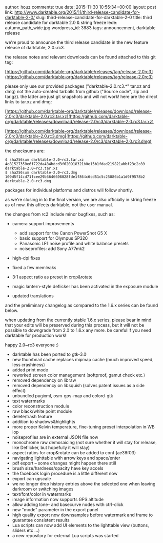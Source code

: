 author: houz
comments: true
date: 2015-11-30 10:55:34+00:00
layout: post
link: http://www.darktable.org/2015/11/third-release-candidate-for-darktable-2-0/
slug: third-release-candidate-for-darktable-2-0
title: third release candidate for darktable 2.0 & string freeze
lede: autumn_path_wide.jpg
wordpress_id: 3883
tags: announcement, darktable release

we're proud to announce the third release candidate in the new feature release of darktable, 2.0~rc3.

the release notes and relevant downloads can be found attached to this git tag:

[https://github.com/darktable-org/darktable/releases/tag/release-2.0rc3](https://github.com/darktable-org/darktable/releases/tag/release-2.0rc3)

please only use our provided packages ("darktable-2.0.rc3.*" tar.xz and dmg) not the auto-created tarballs from github ("Source code", zip and tar.gz). the latter are just git snapshots and will not work! here are the direct links to tar.xz and dmg:

[https://github.com/darktable-org/darktable/releases/download/release-2.0rc3/darktable-2.0.rc3.tar.xz](https://github.com/darktable-org/darktable/releases/download/release-2.0rc3/darktable-2.0.rc3.tar.xz)

[https://github.com/darktable-org/darktable/releases/download/release-2.0rc3/darktable-2.0.rc3.dmg](https://github.com/darktable-org/darktable/releases/download/release-2.0rc3/darktable-2.0.rc3.dmg)

the checksums are:

    $ sha256sum darktable-2.0~rc3.tar.xz
    4d81527350e6f722da484bdcd3f620918321b0e15b1fdad219821abbf23c2c89
    darktable-2.0~rc3.tar.xz
    $ sha256sum darktable-2.0~rc3.dmg
    109d5f14cd71fcee29b6646698028fde1f864c6cd51c5c25086b1a1d9f9578b2
    darktable-2.0~rc3.dmg

packages for individual platforms and distros will follow shortly.

as we're closing in to the final version, we are also officially in string freeze as of now. this affects darktable, not the user manual.

the changes from rc2 include minor bugfixes, such as:

* camera support improvements

    * add support for the Canon PowerShot G5 X
    * basic support for Olympus SP320
    * Panasonic LF1 noise profile and white balance presets
    * noiseprofiles: add Sony A77mk2

* high-dpi fixes
* fixed a few memleaks
* 3:1 aspect ratio as preset in crop&rotate
* magic lantern-style deflicker has been activated in the exposure module
* updated translations

and the preliminary changelog as compared to the 1.6.x series can be found below.

when updating from the currently stable 1.6.x series, please bear in mind that your edits will be preserved during this process, but it will not be possible to downgrade from 2.0 to 1.6.x any more. be careful if you need darktable for production work!

happy 2.0~rc3 everyone :)


* darktable has been ported to gtk-3.0
* new thumbnail cache replaces mipmap cache (much improved speed, less crashiness)
* added print mode
* reworked screen color management (softproof, gamut check etc.)
* removed dependency on libraw
* removed dependency on libsquish (solves patent issues as a side effect)
* unbundled pugixml, osm-gps-map and colord-gtk
* text watermarks
* color reconstruction module
* raw black/white point module
* delete/trash feature
* addition to shadows&highlights
* more proper Kelvin temperature, fine-tuning preset interpolation in WB iop
* noiseprofiles are in external JSON file now
* monochrome raw demosaicing (not sure whether it will stay for release, like Deflicker, but hopefully it will stay)
* aspect ratios for crop&rotate can be added to conf (ae36f03)
* navigating lighttable with arrow keys and space/enter
* pdf export&nbsp;– some changes might happen there still
* brush size/hardness/opacity have key accels
* the facebook login procedure is a little different now
* export can upscale
* we no longer drop history entries above the selected one when leaving darkroom or switching images
* text/font/color in watermarks
* image information now supports GPS altitude
* allow adding tone- and basecurve nodes with ctrl-click
* new "mode" parameter in the export panel
* high quality export now downsamples before watermark and frame to guarantee consistent results
* Lua scripts can now add UI elements to the lighttable view (buttons, sliders etc …)
* a new repository for external Lua scripts was started



